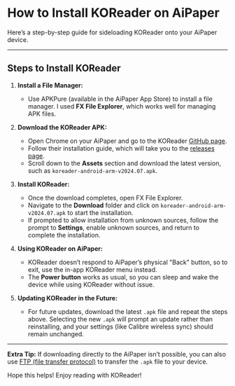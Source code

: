 # How to Install KOReader on AiPaper

Here’s a step-by-step guide for sideloading KOReader onto your AiPaper device.

---

## Steps to Install KOReader

1. **Install a File Manager:**
   - Use APKPure (available in the AiPaper App Store) to install a file manager. I used **FX File Explorer**, which works well for managing APK files.

2. **Download the KOReader APK:**
   - Open Chrome on your AiPaper and go to the KOReader [GitHub page](https://github.com/koreader/koreader).
   - Follow their installation guide, which will take you to the [releases page](https://github.com/koreader/koreader/releases).
   - Scroll down to the **Assets** section and download the latest version, such as `koreader-android-arm-v2024.07.apk`.

3. **Install KOReader:**
   - Once the download completes, open FX File Explorer.
   - Navigate to the **Download** folder and click on `koreader-android-arm-v2024.07.apk` to start the installation.
   - If prompted to allow installation from unknown sources, follow the prompt to **Settings**, enable unknown sources, and return to complete the installation.

4. **Using KOReader on AiPaper:**
   - KOReader doesn’t respond to AiPaper’s physical "Back" button, so to exit, use the in-app KOReader menu instead.
   - The **Power button** works as usual, so you can sleep and wake the device while using KOReader without issue.

5. **Updating KOReader in the Future:**
   - For future updates, download the latest `.apk` file and repeat the steps above. Selecting the new `.apk` will prompt an update rather than reinstalling, and your settings (like Calibre wireless sync) should remain unchanged.

---

**Extra Tip:** If downloading directly to the AiPaper isn’t possible, you can also use [FTP (file transfer protocol)](./FTPonAiPaper.md) to transfer the `.apk` file to your device.

Hope this helps! Enjoy reading with KOReader!
